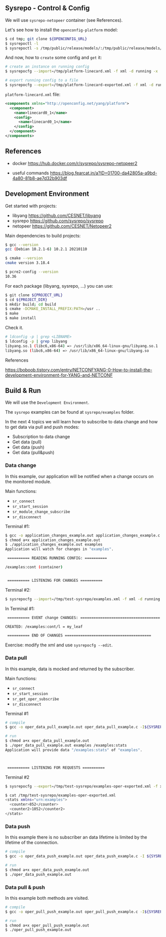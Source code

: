 Sysrepo - Control & Config
----

We will use `sysrepo-netopeer` container (see References).

Let's see how to install the `openconfig-platform` model:

```bash
$ cd tmp; git clone ${OPENCONFIG_URL}
$ sysrepoctl -l
$ sysrepoctl -s /tmp/public/release/models/:/tmp/public/release/models/types/:/tmp/public/release/models/platform/ -i /tmp/public/release/models/platform/openconfig-platform.yang
```

And now, how to `create` some config and `get` it:

```bash
# create an instance on running config
$ sysrepocfg --import=/tmp/platform-linecard.xml -f xml -d running -x '/openconfig-platform:components'

# export running config to a file
$ sysrepocfg --export=/tmp/platform-linecard-exported.xml -f xml -d running -m 'openconfig-platform'
```

`platform-linecard.xml` file:

```xml
<components xmlns="http://openconfig.net/yang/platform">
  <component>
    <name>linecard0_1</name>
    <config>
      <name>linecard0_1</name>
    </config>
  </component>
</components>
```

References
----
- docker https://hub.docker.com/r/sysrepo/sysrepo-netopeer2

- useful commands https://blog.fearcat.in/a?ID=01700-da42805a-a9bd-4a80-81b8-ae7d32b903df


Development Environment
----

Get started with projects:

- libyang https://github.com/CESNET/libyang
- sysrepo https://github.com/sysrepo/sysrepo
- netopeer https://github.com/CESNET/Netopeer2

Main dependencies to build projects:

```bash
$ gcc --version
gcc (Debian 10.2.1-6) 10.2.1 20210110

$ cmake --version
cmake version 3.18.4

$ pcre2-config --version
10.36
```

For each package (libyang, sysrepo, ...) you can use:

```bash
$ git clone ${PROJECT_URL}
$ cd ${PROJECT_DIR}
$ mkdir build; cd build
$ cmake -DCMAKE_INSTALL_PREFIX:PATH=/usr ..
$ make
$ make install
```

Check it.

```bash
# ldconfig -p | grep <LIBNAME>
$ ldconfig -p | grep libyang
libyang.so.1 (libc6,x86-64) => /usr/lib/x86_64-linux-gnu/libyang.so.1
libyang.so (libc6,x86-64) => /usr/lib/x86_64-linux-gnu/libyang.so
```

References

https://boboob.tistory.com/entry/NETCONFYANG-0-How-to-install-the-development-environment-for-YANG-and-NETCONF

Build & Run
----

We will use the  `Development Environment`.

The `sysrepo` examples can be found at `sysrepo/examples` folder.

In the next 4 topics we will learn how to subscribe to data change and how to get data via pull and push modes:

- Subscription to data change
- Get data (pull)
- Get data (push)
- Get data (pull&push)

### Data change

In this example, our application will be notified when a change occurs on the monitored module.

Main functions:

- `sr_connect`
- `sr_start_session`
- `sr_module_change_subscribe`
- `sr_disconnect`

Terminal #1:

```bash
$ gcc -o application_changes_example.out application_changes_example.c -I${SYSREPO_DIR}/src/ -l sysrepo
$ chmod a+x application_changes_example.out
$ ./application_changes_example.out examples
Application will watch for changes in "examples".

 ========== READING RUNNING CONFIG: ==========

/examples:cont (container)


 ========== LISTENING FOR CHANGES ==========
```

Terminal #2:

```bash
$ sysrepocfg --import=/tmp/test-sysrepo/examples.xml -f xml -d running -x '/examples:cont'
```

In Terminal #1:

```bash
 ========== EVENT change CHANGES: ====================================

CREATED: /examples:cont/l = my_leaf

 ========== END OF CHANGES =======================================
```

Exercise: modify the xml and use `sysrepocfg --edit`.

### Data pull

In this example, data is mocked and returned by the subscriber.

Main functions:

- `sr_connect`
- `sr_start_session`
- `sr_get_oper_subscribe`
- `sr_disconnect`

Terminal #1

```bash
# compile
$ gcc -o oper_data_pull_example.out oper_data_pull_example.c -I${SYSREPO_DIR}/src/ -I${LIBYANG_DIR}/src -lsysrepo -lyang

# run
$ chmod a+x oper_data_pull_example.out
$ ./oper_data_pull_example.out examples /examples:stats
Application will provide data "/examples:stats" of "examples".



 ========== LISTENING FOR REQUESTS ==========
```

Terminal #2

```bash
$ sysrepocfg --export=/tmp/test-sysrepo/examples-oper-exported.xml -f xml -d operational -m 'examples'

$ cat /tmp/test-sysrepo/examples-oper-exported.xml
<stats xmlns="urn:examples">
  <counter>852</counter>
  <counter2>1052</counter2>
</stats>
```

### Data push

In this example there is no subscriber an data lifetime is limited by the lifetime of the connection.

```bash
# compile
$ gcc -o oper_data_push_example.out oper_data_push_example.c -I ${SYSREPO_DIR}/src/ -lsysrepo

# run
$ chmod a+x oper_data_push_example.out
$ ./oper_data_push_example.out
```

### Data pull & push

In this example both methods are visited.

```bash
# compile
$ gcc -o oper_pull_push_example.out oper_pull_push_example.c -I${SYSREPO_DIR}/src/ -I${LIBYANG_DIR}/src -lsysrepo -lyang

# run
$ chmod a+x oper_pull_push_example.out
$ ./oper_pull_push_example.out
```